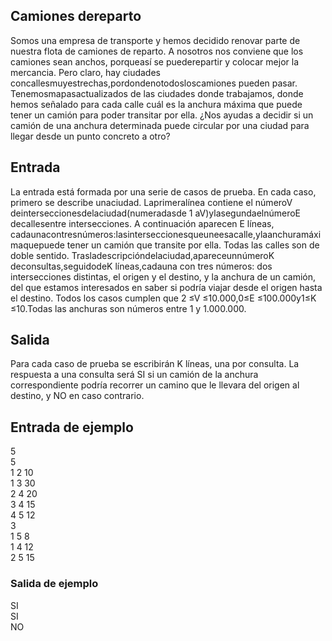 ## Camiones dereparto

Somos una empresa de transporte y hemos decidido renovar parte de nuestra flota de camiones de reparto. A nosotros nos conviene que los camiones sean anchos, porqueasí se puederepartir y colocar mejor la mercancia. Pero claro, hay ciudades concallesmuyestrechas,pordondenotodosloscamiones pueden pasar. Tenemosmapasactualizados de las ciudades donde trabajamos, donde hemos señalado para cada calle cuál es la anchura máxima que puede tener un camión para poder transitar por ella. ¿Nos ayudas a decidir si un camión de una anchura determinada puede circular por una ciudad para llegar desde un punto concreto a otro?

## Entrada

La entrada está formada por una serie de casos de prueba. En cada caso, primero se describe unaciudad. Laprimeralínea contiene el númeroV deinterseccionesdelaciudad(numeradasde 1 aV)ylasegundaelnúmeroE decallesentre intersecciones. A continuación aparecen E líneas, cadaunacontresnúmeros:lasinterseccionesqueuneesacalle,ylaanchuramáximaquepuede tener un camión que transite por ella. Todas las calles son de doble sentido. Trasladescripcióndelaciudad,apareceunnúmeroK deconsultas,seguidodeK líneas,cadauna con tres números: dos intersecciones distintas, el origen y el destino, y la anchura de un camión, del que estamos interesados en saber si podría viajar desde el origen hasta el destino. Todos los casos cumplen que 2 ≤V ≤10.000,0≤E ≤100.000y1≤K ≤10.Todas las anchuras son números entre 1 y 1.000.000.

## Salida

Para cada caso de prueba se escribirán K líneas, una por consulta. La respuesta a una consulta será SI si un camión de la anchura correspondiente podría recorrer un camino que le llevara del origen al destino, y NO en caso contrario.

## Entrada de ejemplo

5  
5  
1 2 10  
1 3 30  
2 4 20  
3 4 15  
4 5 12  
3  
1 5 8  
1 4 12  
2 5 15

### Salida de ejemplo

SI  
SI  
NO
